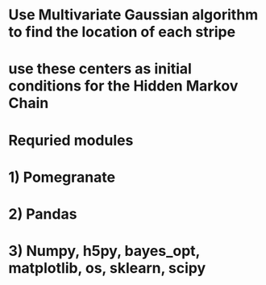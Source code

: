 

# Use Multivariate Gaussian algorithm to find the location of each stripe

# use these centers as initial conditions for the Hidden Markov Chain 


# Requried modules

# 1) Pomegranate

# 2) Pandas

# 3) Numpy, h5py, bayes_opt, matplotlib, os, sklearn, scipy
